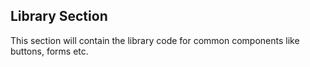 ## Library Section
This section will contain the library code for common components like buttons, forms etc.